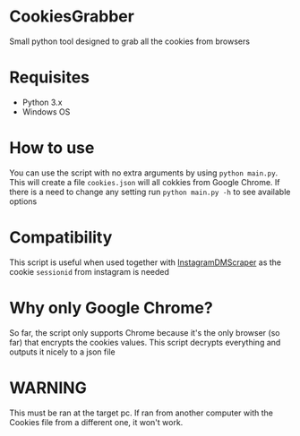 # CookiesGrabber
Small python tool designed to grab all the cookies from browsers

# Requisites
- Python 3.x
- Windows OS

# How to use
You can use the script with no extra arguments by using `python main.py`. This will create a file `cookies.json` will all cokkies from Google Chrome.
If there is a need to change any setting run `python main.py -h` to see available options

# Compatibility
This script is useful when used together with [InstagramDMScraper](https://github.com/xlysander12/InstagramDMScraper) as the cookie `sessionid` from instagram is needed

# Why only Google Chrome?
So far, the script only supports Chrome because it's the only browser (so far) that encrypts the cookies values. This script decrypts everything and outputs it nicely to a json file

# WARNING
This must be ran at the target pc. If ran from another computer with the Cookies file from a different one, it won't work.
